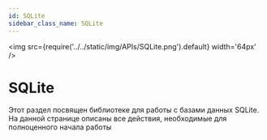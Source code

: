 ```yaml
---
id: SQLite
sidebar_class_name: SQLite
---
```


<img src={require('../../static/img/APIs/SQLite.png').default} width='64px' />

# SQLite

Этот раздел посвящен библиотеке для работы с базами данных SQLite. На данной странице описаны все действия, необходимые для полноценного начала работы